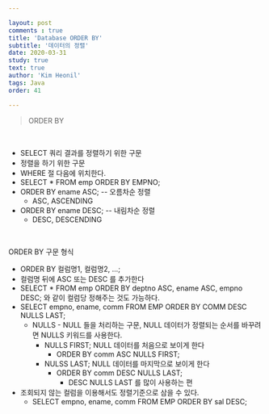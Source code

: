 ```yaml
---

layout: post
comments : true
title: 'Database ORDER BY'
subtitle: '데이터의 정렬'
date: 2020-03-31
study: true
text: true
author: 'Kim Heonil'
tags: Java
order: 41

---
```


 

> ORDER BY

<br>

- SELECT 쿼리 결과를 정렬하기 위한 구문
- 정렬을 하기 위한 구문
- WHERE 절 다음에 위치한다.
- SELECT * FROM emp ORDER BY EMPNO;
- ORDER BY ename ASC;   -- 오름차순 정렬
  - ASC, ASCENDING
- ORDER BY ename DESC;  -- 내림차순 정렬
  - DESC, DESCENDING

<br>

ORDER BY 구문 형식

- ORDER BY 컬럼명1, 컬럼명2, ...;
- 컬럼명 뒤에 ASC 또는 DESC 를 추가한다
- SELECT * FROM emp ORDER BY deptno ASC, ename ASC, empno DESC; 와 같이 컬럼당 정해주는 것도 가능하다.
- SELECT empno, ename, comm FROM EMP ORDER BY COMM DESC NULLS LAST;
  - NULLS - NULL 들을 처리하는 구문, NULL 데이터가 정렬되는 순서를 바꾸려면 NULLS 키워드를 사용한다.
    - NULLS FIRST; NULL 데이터를 처음으로 보이게 한다 
      - ORDER BY comm ASC NULLS FIRST;
    - NULSS LAST; NULL 데이터를 마지막으로 보이게 한다
      - ORDER BY comm DESC NULLS LAST;
        - DESC NULLS LAST 를 많이 사용하는 편
- 조회되지 않는 컬럼을 이용해서도 정렬기준으로 삼을 수 있다.
  - SELECT empno, ename, comm FROM EMP ORDER BY sal DESC;


<br><br>